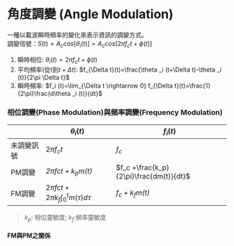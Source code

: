 # 角度調變 (Angle Modulation)
一種以載波瞬時頻率的變化來表示資訊的調變方式。 </br>
調變信號：$S(t)=A_ccos[\theta _i (t)]=A_c cos[2\pi f_c t+\phi (t)]$ </br>
1. 瞬時相位: $\theta _i (t)=2\pi f_c t+\phi (t)$ </br>
2. 平均頻率(從t到$t+\Delta t$): $f_{\Delta t}(t)=\frac{\theta _i (t+\Delta t)-\theta _i (t)}{2\pi \Delta t}$ </br>
3. 瞬時頻率: $f_i (t)=\lim_{\Delta t \rightarrow 0} f_{\Delta t}(t)=\frac{1}{2\pi}\frac{d\theta _i (t)}{dt}$ </br>

### 相位調變(Phase Modulation)與頻率調變(Frequency Modulation)
|   |$\theta _i (t)$ | $f_i (t)$|
|----|--------------|----------|
|未調變訊號|$2\pi f_c t$|$f_c$|
|PM調變|*$2\pi fc t+k_p m(t)$*|$f_c +\frac{k_p}{2\pi}\frac{dm(t)}{dt}$|
|FM調變|$2\pi fc t+2\pi k_f \int^t _0 m(\tau )d\tau$|*$f_c +k_f m(t)$*|
> $k_p$: 相位靈敏度; $k_f$:頻率靈敏度

#### FM與PM之關係
